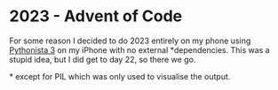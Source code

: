 # 2023 - Advent of Code

For some reason I decided to do 2023 entirely on my phone using [Pythonista 3](http://omz-software.com/pythonista/) on my iPhone with no external \*dependencies. This was a stupid idea, but I did get to day 22, so there we go.

\* except for PIL which was only used to visualise the output.
